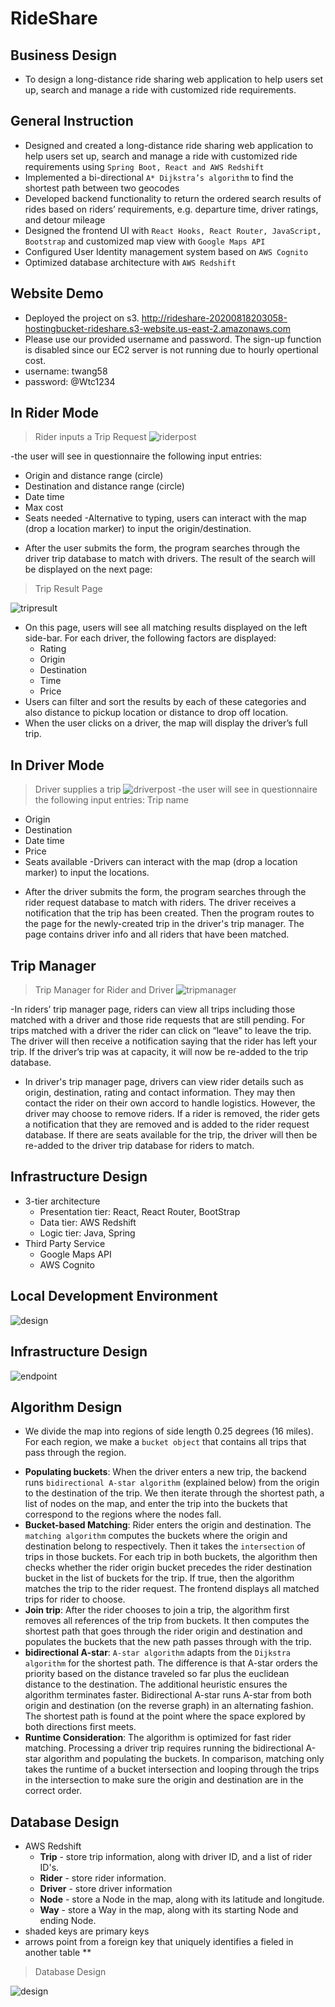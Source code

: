 # RideShare

## Business Design
- To design a long-distance ride sharing web application to help users set up, search and manage a ride with customized ride requirements.

## General Instruction
- Designed and created a long-distance ride sharing web application to help users set up, search and manage a ride with
customized ride requirements using `Spring Boot, React and AWS Redshift`
- Implemented a bi-directional `A* Dijkstra’s algorithm` to find the shortest path between two geocodes
- Developed backend functionality to return the ordered search results of rides based on riders’ requirements, e.g. departure time,
driver ratings, and detour mileage
- Designed the frontend UI with `React Hooks, React Router, JavaScript, Bootstrap` and customized map view with `Google Maps API`
- Configured User Identity management system based on `AWS Cognito`
- Optimized database architecture with `AWS Redshift`

## Website Demo
- Deployed the project on s3. http://rideshare-20200818203058-hostingbucket-rideshare.s3-website.us-east-2.amazonaws.com
- Please use our provided username and password. The sign-up function is disabled since our EC2 server is not running due to hourly opertional cost.
- username: twang58
- password: @Wtc1234

## In Rider Mode
> Rider inputs a Trip Request
![riderpost](https://raw.githubusercontent.com/izziegeez/RideShare/master/riderpost.png)

-the user will see in questionnaire the following input entries:
   * Origin and distance range (circle)
   * Destination and distance range (circle)
   * Date time
   * Max cost
   * Seats needed
-Alternative to typing, users can interact with the map (drop a location marker) to input the origin/destination.
- After the user submits the form, the program searches through the driver trip database to match with drivers. The result of the search will be displayed on the next page:
> Trip Result Page


![tripresult](https://raw.githubusercontent.com/izziegeez/RideShare/master/tripresult.png)

- On this page, users will see all matching results displayed on the left side-bar. For each driver, the following factors are displayed:
  * Rating
  * Origin
  * Destination
  * Time
  * Price
- Users can filter and sort the results by each of these categories and also distance to pickup location or distance to drop off location.
- When the user clicks on a driver, the map will display the driver’s full trip.

## In Driver Mode
> Driver supplies a trip
![driverpost](https://raw.githubusercontent.com/izziegeez/RideShare/master/driverpost.png)
-the user will see in questionnaire the following input entries:
  Trip name
   * Origin
   * Destination
   * Date time
   * Price
   * Seats available
-Drivers can interact with the map (drop a location marker) to input the locations.

- After the driver submits the form, the program searches through the rider request database to match with riders. The driver receives a notification that the trip has been created. Then the program routes to the page for the newly-created trip in the driver's trip manager. The page contains driver info and all riders that have been matched.

## Trip Manager
> Trip Manager for Rider and Driver
![tripmanager](https://raw.githubusercontent.com/izziegeez/RideShare/master/tripmanager.png)

-In riders’ trip manager page, riders can view all trips including those matched with a driver and those ride requests that are still pending. For trips matched with a driver the rider can click on “leave” to leave the trip. The driver will then receive a notification saying that the rider has left your trip. If the driver’s trip was at capacity, it will now be re-added to the trip database.

- In driver's trip manager page, drivers can view rider details such as origin, destination, rating and contact information. They may then contact the rider on their own accord to handle logistics. However, the driver may choose to remove riders. If a rider is removed, the rider gets a notification that they are removed and is added to the rider request database. If there are seats available for the trip, the driver will then be re-added to the driver trip database for riders to match.


## Infrastructure Design
- 3-tier architecture
   * Presentation tier: React, React Router, BootStrap
   * Data tier: AWS Redshift
   * Logic tier: Java, Spring
- Third Party Service
   * Google Maps API
   * AWS Cognito
   
## Local Development Environment
![design](https://raw.githubusercontent.com/izziegeez/RideShare/master/design.png)

## Infrastructure Design
![endpoint](https://raw.githubusercontent.com/izziegeez/RideShare/master/endpoint.png)

## Algorithm Design

- We divide the map into regions of side length 0.25 degrees (16 miles). For each region, we make a `bucket object` that contains all trips that pass through the region.
 * **Populating buckets**: When the driver enters a new trip, the backend runs `bidirectional A-star algorithm` (explained below) from the origin to the destination of the trip. We then iterate through the shortest path, a list of nodes on the map, and enter the trip into the buckets that correspond to the regions where the nodes fall.
 * **Bucket-based Matching**: Rider enters the origin and destination. The `matching algorithm` computes the buckets where the origin and destination belong to respectively. Then it takes the `intersection` of trips in those buckets. For each trip in both buckets, the algorithm then checks whether the rider origin bucket precedes the rider destination bucket in the list of buckets for the trip. If true, then the algorithm matches the trip to the rider request. The frontend displays all matched trips for rider to choose.
 * **Join trip**: After the rider chooses to join a trip, the algorithm first removes all references of the trip from buckets. It then computes the shortest path that goes through the rider origin and destination and populates the buckets that the new path passes through with the trip.
 * **bidirectional A-star**: `A-star algorithm` adapts from the `Dijkstra algorithm` for the shortest path. The difference is that A-star orders the priority based on the distance traveled so far plus the euclidean distance to the destination. The additional heuristic ensures the algorithm terminates faster. Bidirectional A-star runs A-star from both origin and destination (on the reverse graph) in an alternating fashion. The shortest path is found at the point where the space explored by both directions first meets.
 * **Runtime Consideration**: The algorithm is optimized for fast rider matching. Processing a driver trip requires running the bidirectional A-star algorithm and populating the buckets. In comparison, matching only takes the runtime of a bucket intersection and looping through the trips in the intersection to make sure the origin and destination are in the correct order.

## Database Design
- AWS Redshift
   * **Trip** - store trip information, along with driver ID, and a list of rider ID's.
   * **Rider** - store rider information.
   * **Driver** - store driver information
   * **Node** - store a Node in the map, along with its latitude and longitude.
   * **Way** - store a Way in the map, along with its starting Node and ending Node.
- shaded keys are primary keys
- arrows point from a foreign key that uniquely identifies a fieled in another table **

> Database Design
   
![design](https://raw.githubusercontent.com/izziegeez/RideShare/master/database.png)
